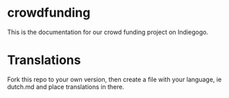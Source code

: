 crowdfunding
============
This is the documentation for our crowd funding project on Indiegogo.

Translations
============
Fork this repo to your own version, then create a file with your language, ie dutch.md and place translations in there.

